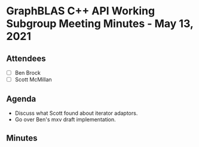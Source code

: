 # GraphBLAS C++ API Working Subgroup Meeting Minutes - May 13, 2021

## Attendees
- [ ] Ben Brock
- [ ] Scott McMillan

## Agenda

- Discuss what Scott found about iterator adaptors.
- Go over Ben's mxv draft implementation.

## Minutes
